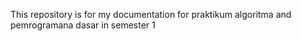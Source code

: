 This repository is for my documentation for praktikum algoritma and pemrogramana dasar in semester 1
